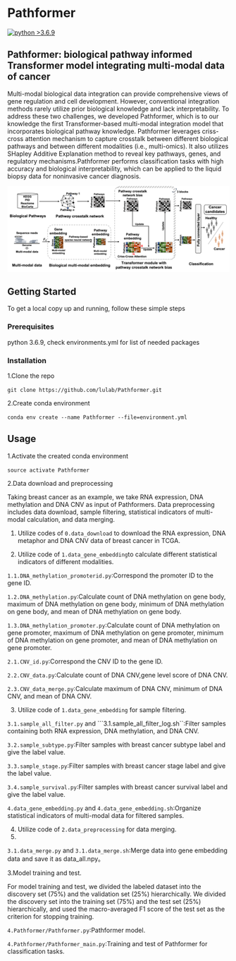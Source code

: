 # Pathformer

[![python >3.6.9](https://img.shields.io/badge/python-3.6.9-brightgreen)](https://www.python.org/) 

## Pathformer: biological pathway informed Transformer model integrating multi-modal data of cancer

Multi-modal biological data integration can provide comprehensive views of gene regulation and cell development. However, conventional integration methods rarely utilize prior biological knowledge and lack interpretability. To address these two challenges, we developed Pathformer, which is to our knowledge the first Transformer-based multi-modal integration model that incorporates biological pathway knowledge. Pathformer leverages criss-cross attention mechanism to capture crosstalk between different biological pathways and between different modalities (i.e., multi-omics). It also utilizes SHapley Additive Explanation method to reveal key pathways, genes, and regulatory mechanisms.Pathformer performs classification tasks with high accuracy and biological interpretability, which can be applied to the liquid biopsy data for noninvasive cancer diagnosis.


![Overview of the Pathformer](method_overview.png)


## Getting Started

To get a local copy up and running, follow these simple steps

### Prerequisites

python 3.6.9, check environments.yml for list of needed packages

### Installation

1.Clone the repo

```git clone https://github.com/lulab/Pathformer.git```

2.Create conda environment

```conda env create --name Pathformer --file=environment.yml```

## Usage

1.Activate the created conda environment

```source activate Pathformer```

2.Data download and preprocessing

Taking breast cancer as an example, we take RNA expression, DNA methylation and DNA CNV as input of Pathformers. Data preprocessing includes data download, sample filtering, statistical indicators of multi-modal calculation, and data merging.

1) Utilize codes of ```0.data_download``` to download the RNA expression, DNA metaphor and DNA CNV data of breast cancer in TCGA.

2) Utilize code of ```1.data_gene_embedding```to calculate different statistical indicators of different modalities.

```1.1.DNA_methylation_promoterid.py```:Correspond the promoter ID to the gene ID.

```1.2.DNA_methylation.py```:Calculate count of DNA methylation on gene body, maximum of DNA methylation on gene body, minimum of DNA methylation on gene body, and mean of DNA methylation on gene body.

```1.3.DNA_methylation_promoter.py```:Calculate count of DNA methylation on gene promoter, maximum of DNA methylation on gene promoter, minimum of DNA methylation on gene promoter, and mean of DNA methylation on gene promoter.

```2.1.CNV_id.py```:Correspond the CNV ID to the gene ID.

```2.2.CNV_data.py```:Calculate count of DNA CNV,gene level score of DNA CNV.

```2.3.CNV_data_merge.py```:Calculate maximum of DNA CNV, minimum of DNA CNV, and mean of DNA CNV.

3) Utilize code of ```1.data_gene_embedding``` for sample filtering.

```3.1.sample_all_filter.py``` and ```3.1.sample_all_filter_log.sh``:Filter samples containing both RNA expression, DNA methylation, and DNA CNV.

```3.2.sample_subtype.py```:Filter samples with breast cancer subtype label and give the label value.

```3.3.sample_stage.py```:Filter samples with breast cancer stage label and give the label value.

```3.4.sample_survival.py```:Filter samples with breast cancer survival label and give the label value.

```4.data_gene_embedding.py``` and ```4.data_gene_embedding.sh```:Organize statistical indicators of multi-modal data for filtered samples.

4) Utilize code of ```2.data_preprocessing``` for data merging.
5) 
```3.1.data_merge.py``` and ```3.1.data_merge.sh```:Merge data into gene embedding data and save it as data_all.npy。

3.Model training and test.

For model training and test, we divided the labeled dataset into the discovery set (75%) and the validation set (25%) hierarchically. We divided the discovery set into the training set (75%) and the test set (25%) hierarchically, and used the macro-averaged F1 score of the test set as the criterion for stopping training. 

```4.Pathformer/Pathformer.py```:Pathformer model.

```4.Pathformer/Pathformer_main.py```:Training and test of Pathformer for classification tasks.
